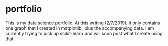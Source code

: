# portfolio
This is my data science portfolio. At this writing (2/7/2019), it only contains one graph that I created in matplotlib, plus the accompanying data. I am currently trying to pick up scikit-learn and will soon post what I create using that.
